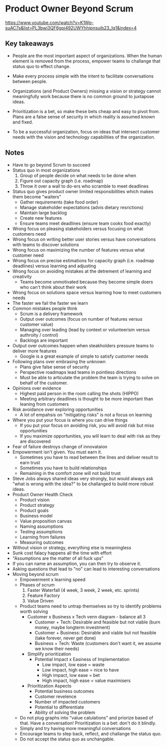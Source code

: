 # Product Owner Beyond Scrum

<https://www.youtube.com/watch?v=K1Wp-suAC7s&list=PL3bwi3QF6gpi492UWYhhipnsuib23_Iq1&index=4>

## Key takeaways

* People are the most important aspect of organizations. When the human element is removed from the process, empower teams to challange that status quo to effect change.

* Make every process simple with the intent to facilitate conversations between people.

* Organizations (and Product Owners) missing a vision or strategy cannot meaningfully work because there is no common ground to juxtapose ideas.

* Prioritization is a bet, so make these bets cheap and easy to pivot from. Plans are a false sense of security in which reality is assumed known and fixed.

* To be a successful organization, focus on ideas that intersect customer needs with the vision and technology capabilities of the organization.

## Notes

* Have to go beyond Scrum to succeed
* Status quo in most organizations
  1. Group of people decide on what needs to be done when
  2. Figure out capacity graph (i.e. roadmap)
  3. Throw it over a wall to do-ers who scramble to meet deadlines
* Status quo gives product owner limited responsibilities which makes them become "waiters"
  * Gather requirements (take food order)
  * Manage stakeholder expectations (advis dietary resrictions)
  * Maintain large backlog
  * Create new features
  * Ensure teams meet deadlines (ensure team cooks food exactly)
* Wrong focus on pleasing stakeholders versus focusing on what customers need
* Wrong focus on writing better user stories versus have conversations with teams to discover solutions
* Wrong focus on maximizing the number of features versus what customer need
* Wrong focus on precise estimations for capacity graph (i.e. roadmap deadlines) versus learning and adjusting
* Wrong focus on avoiding mistakes at the detrement of learning and creativity
  * Teams become unmotivated because they become simple doers who can't think about their work
* Wrong focus on solutions space versus learning how to meet customers needs
* The faster we fail the faster we learn
* Common mistakes people think
  * Scrum is a delivery framework
  * Output over outcomes (focus on number of features versus customer value)
  * Managing over leading (lead by context or volunteerism versus authroity / control)
  * Backlogs are important
* Output over outcomes happen when steakholders pressure teams to deliver more features
  * Google is a great example of simple to satisfy customer needs
* Following plans over embrasing the unknown
  * Plans give false sense of security
  * Perspective roadmaps lead teams in pointless directions
  * Must be able to articulate the problem the team is trying to solve on behalf of the customer.
* Opinions over evidence
  * Highest paid person in the room calling the shots (HIPPO)
  * Meeting arbitrary deadlines is thought to be more important than leaning from customers
* Risk avoidance over exploring opportunities
  * A lot of empahsis on "mitigating risks" is not a focus on learning
* Where you put your focus is where you can drive things
  * If you put your focus on avoiding risk, you will avoid risk but miss opportunities
  * If you maximize opportunities, you will learn to deal with risk as they are discovered
* Fear of failure destroys change of innovataion
* Empowerment isn't given. You must earn it.
  * Sometimes you have to read between the lines and deliver result to earn trust
  * Sometimes you have to build relationships
  * Remaining in the comfort zone will not build trust
* Steve Jobs always shared ideas very strongly, but would always ask "what is wrong with the idea?" to be challanged to build more robust ideas.
* Product Owner Health Check
  * Product vision
  * Product strategy
  * Product goals
  * Business model
  * Value proposition canvas
  * Naming assumptions
  * Testing assumptions
  * Learning from failures
  * Measuring outcomes
* Without vision or strategy, everything else is meaningless
* Sunk cost falacy happens all the time with effort
* "Assumptions are the matter of all fuck ups"
* If you can name an assumption, you can then try to observe it.
* Asking questions that lead to "no" can lead to interesting conversations
* Moving beyond scrum
  * Empowerment x learning speed
  * Phases of scrum
    1. Faster Waterfall (4 week, 3 week, 2 week, etc. sprints)
    2. Feature Factory
    3. Value Driven
  * Product teams need to untrap themselves so try to identify problems worth solving
    * Customer x Business x Tech venn diagram - balance all 3
      * Customer + Tech: Desirable and feasible but not viable (burn money, maybe longterm investment)
      * Customer + Business: Desirable and viable but not feasible (take forever, never get done)
      * Business + Tech: Waste (customers don't want it, we assume we know their needs)
    * Simplify prioritization
      * Potential Impact x Easiness of Implementation
        * Low impact, low ease = waste
        * Low impact, high ease = nice to have
        * High impact, low ease = bet
        * High impact, high ease = value maximisers
    * Prioritization Aspects
      * Potential business outcomes
      * Customer revelence
      * Number of impacted customers
      * Potential to differentiate
      * Ability of solving the problem
  * Do not plug graphs into "value calulations" and priorize based of that. Have a conversation! Prioritization is a bet: don't do it blindly.
  * Simply and try having more meaningful conversations
  * Encourage teams to step back, reflect, and challange the status quo.
  * Do not accept the status quo as unchangable.

